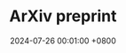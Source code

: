 ---
title:          ArXiv preprint
date:           2024-07-26 00:01:00 +0800

headline: >-
  In this work, we investigate the alignment between brain fMRI responses to concepts and concept representations
  extracted from multiple vision-and-language, language-only, and vision-only models. Our results indicate that 
  vision-and-language models might be better suited to capture the multimodal aspects of concept representations. 
# cover:          assets/images/covers/cover1.jpg

links:
  Paper: https://arxiv.org/abs/2406.18403
---
